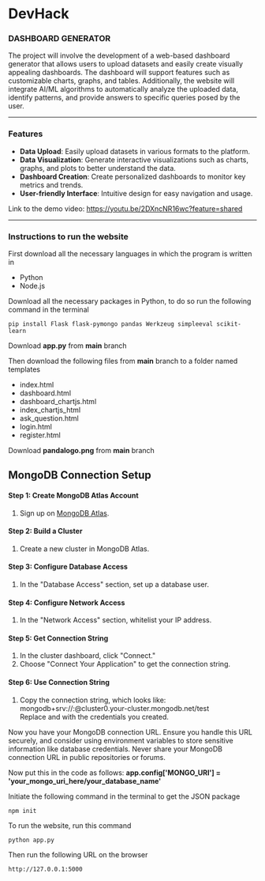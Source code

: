 # DevHack
### **DASHBOARD GENERATOR**  
The project will involve the development of a web-based dashboard generator that allows users to upload datasets and easily create visually appealing dashboards. The dashboard will support features such as customizable charts, graphs, and tables. Additionally, the website will integrate AI/ML algorithms to automatically analyze the uploaded data, identify patterns, and provide answers to specific queries posed by the user.
__________________________________________________________________________________________________________________________________________________________
### Features

- **Data Upload**: Easily upload datasets in various formats to the platform.
- **Data Visualization**: Generate interactive visualizations such as charts, graphs, and plots to better understand the data.
- **Dashboard Creation**: Create personalized dashboards to monitor key metrics and trends.
- **User-friendly Interface**: Intuitive design for easy navigation and usage.

Link to the demo video: https://youtu.be/2DXncNR16wc?feature=shared
________________________________________________________________________________________________________________________________________________________

### Instructions to run the website 

First download all the necessary languages in which the program is written in 

- Python
- Node.js

Download all the necessary packages in Python, to do so run the following command in the terminal
```
pip install Flask flask-pymongo pandas Werkzeug simpleeval scikit-learn
```
Download **app.py** from **main** branch 

Then download the following files from **main** branch to a folder named templates

- index.html
- dashboard.html
- dashboard_chartjs.html
- index_chartjs_html
- ask_question.html
- login.html
- register.html

Download **pandalogo.png** from **main** branch

## MongoDB Connection Setup

#### Step 1: Create MongoDB Atlas Account

1. Sign up on [MongoDB Atlas](https://www.mongodb.com/cloud/atlas).

#### Step 2: Build a Cluster

1. Create a new cluster in MongoDB Atlas.

#### Step 3: Configure Database Access

1. In the "Database Access" section, set up a database user.

#### Step 4: Configure Network Access

1. In the "Network Access" section, whitelist your IP address.

#### Step 5: Get Connection String

1. In the cluster dashboard, click "Connect."
2. Choose "Connect Your Application" to get the connection string.

#### Step 6: Use Connection String

1. Copy the connection string, which looks like: mongodb+srv://<username>:<password>@cluster0.your-cluster.mongodb.net/test  
Replace <username> and <password> with the credentials you created.

Now you have your MongoDB connection URL. Ensure you handle this URL securely, and consider using environment variables to store sensitive information like database credentials. Never share your MongoDB connection URL in public repositories or forums.

Now put this in the code as follows: **app.config['MONGO_URI'] = 'your_mongo_uri_here/your_database_name'**
   
Initiate the following command in the terminal to get the JSON package
```
npm init
```
To run the website, run this command 
```
python app.py
```
Then run the following URL on the browser
```
http://127.0.0.1:5000
```

